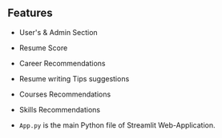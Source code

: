 ## Features
- User's & Admin Section
- Resume Score
- Career Recommendations
- Resume writing Tips suggestions
- Courses Recommendations
- Skills Recommendations
  
- `App.py` is the main Python file of Streamlit Web-Application. 
